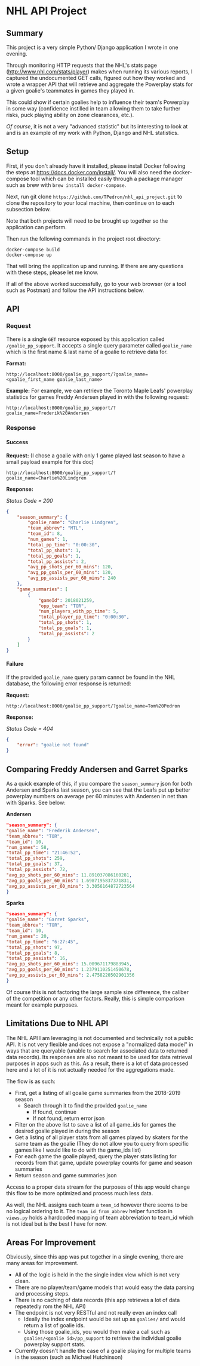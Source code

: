 # NHL API Project

## Summary

This project is a very simple Python/ Django application I wrote in one evening.

Through monitoring HTTP requests that the NHL's stats page (http://www.nhl.com/stats/player) makes when running its various reports, I captured the undocumented GET calls, figured out how they worked and wrote a wrapper API that will retrieve and aggregate the Powerplay stats for a given goalie's teammates in games they played in.  

This could show if certain goalies help to influence their team's Powerplay in some way (confidence instilled in team allowing them to take further risks, puck playing ability on zone clearances, etc.).  

*Of course*, it is not a very "advanced statistic" but its interesting to look at and is an example of my work with Python, Django and NHL statistics.

## Setup

First, if you don't already have it installed, please install Docker following the steps at https://docs.docker.com/install/. You will also need the docker-compose tool which can be installed easily through a package manager such as brew with `brew install docker-compose`.

Next, run git clone `https://github.com/TPedron/nhl_api_project.git` to clone the repository to your local machine, then continue on to each subsection below.

Note that both projects will need to be brought up together so the application can perform.

Then run the following commands in the project root directory:

```
docker-compose build
docker-compose up
```

That will bring the application up and running.  If there are any questions with these steps, please let me know.

If all of the above worked successfully, go to your web browser (or a tool such as Postman) and follow the API instructions below.

## API

### Request
There is a single `GET` resource exposed by this application called `/goalie_pp_support`.  It accepts a single query parameter called `goalie_name` which is the first name & last name of a goalie to retrieve data for.

**Format:** 
```
http://localhost:8000/goalie_pp_support/?goalie_name=<goalie_first_name goalie_last_name>
```

**Example:**
For example, we can retrieve the Toronto Maple Leafs' powerplay statistics for games  Freddy Andersen played in with the following request:
```
http://localhost:8000/goalie_pp_support/?goalie_name=Frederik%20Andersen
```

### Response

#### Success

**Request:** (I chose a goalie with only 1 game played last season to have a small payload example for this doc)

```
http://localhost:8000/goalie_pp_support/?goalie_name=Charlie%20Lindgren
```

**Response:**

*Status Code = 200*

```json
{
    "season_summary": {
        "goalie_name": "Charlie Lindgren",
        "team_abbrev": "MTL",
        "team_id": 8,
        "num_games": 1,
        "total_pp_time": "0:00:30",
        "total_pp_shots": 1,
        "total_pp_goals": 1,
        "total_pp_assists": 2,
        "avg_pp_shots_per_60_mins": 120,
        "avg_pp_goals_per_60_mins": 120,
        "avg_pp_assists_per_60_mins": 240
    },
    "game_summaries": [
        {
            "gameId": 2018021259,
            "opp_team": "TOR",
            "num_players_with_pp_time": 5,
            "total_player_pp_time": "0:00:30",
            "total_pp_shots": 1,
            "total_pp_goals": 1,
            "total_pp_assists": 2
        }
    ]
}
```


#### Failure

If the provided `goalie_name` query param cannot be found in the NHL database, the following error response is returned:

**Request:**
```
http://localhost:8000/goalie_pp_support/?goalie_name=Tom%20Pedron
```

**Response:**

*Status Code = 404*

```json
{
    "error": "goalie not found"
}
```

## Comparing Freddy Andersen and Garret Sparks

As a quick example of this, if you compare the `season_summary` json for both Andersen and Sparks last season, you can see that the Leafs put up better powerplay numbers on average per 60 minutes with Andersen in net than with Sparks.  See below:

**Andersen**
```json
"season_summary": {
"goalie_name": "Frederik Andersen",
"team_abbrev": "TOR",
"team_id": 10,
"num_games": 58,
"total_pp_time": "21:46:52",
"total_pp_shots": 259,
"total_pp_goals": 37,
"total_pp_assists": 72,
"avg_pp_shots_per_60_mins": 11.891037086160281,
"avg_pp_goals_per_60_mins": 1.6987195837371831,
"avg_pp_assists_per_60_mins": 3.3056164872723564
}
```

**Sparks**
```json
"season_summary": {
"goalie_name": "Garret Sparks",
"team_abbrev": "TOR",
"team_id": 10,
"num_games": 20,
"total_pp_time": "6:27:45",
"total_pp_shots": 97,
"total_pp_goals": 8,
"total_pp_assists": 16,
"avg_pp_shots_per_60_mins": 15.009671179883945,
"avg_pp_goals_per_60_mins": 1.2379110251450678,
"avg_pp_assists_per_60_mins": 2.4758220502901356
}
```

Of course this is not factoring the large sample size difference, the caliber of the competition or any other factors.  Really, this is simple comparison meant for example purposes.

## Limitations Due to NHL API

The NHL API I am leveraging is not documented and technically not a public API.  It is not very flexible and does not expose a "normalized data model" in ways that are queryable (unable to search for associated data to returned data records).  Its responses are also not meant to be used for data retrieval purposes in apps such as this.  As a result, there is a lot of data processed here and a lot of it is not actually needed for the aggregations made.

The flow is as such:

* First, get a listing of all goalie game summaries from the 2018-2019 season
    * Search through it to find the provided `goalie_name`
        * If found, continue
        * If not found, return error json
* Filter on the above list to save a list of all game_ids for games the desired goalie played in during the season
* Get a listing of all player stats from all games played by skaters for the same team as the goalie (They do not allow you to query from specific games like I would like to do with the game_ids list)
* For each game the goalie played, query the player stats listing for records from that game, update powerplay counts for game and season summaries
* Return season and game summaries json

Access to a proper data stream for the purposes of this app would change this flow to be more optimized and process much less data.

As well, the NHL assigns each team a `team_id` however there seems to be no logical ordering to it.  The `team_id_from_abbrev` helper function in `views.py` holds a hardcoded mapping of team abbreviation to team_id which is not ideal but is the best I have for now.

## Areas For Improvement

Obviously, since this app was put together in a single evening, there are many areas for improvement.
* All of the logic is held in the the single index view which is not very clean.
* There are no player/team/game models that would easy the data parsing and processing steps.
* There is no caching of data records (this app retrieves a lot of data repeatedly rom the NHL API)
* The endpoint is not very RESTful and not really even an index call
    * Ideally the index endpoint would be set up as `goalies/` and would return a list of goalie ids.
    * Using those goalie_ids, you would then make a call such as `goalies/<goalie id>/pp_support` to retrieve the individual goalie powerplay support stats.
* Currently doesn't handle the case of a goalie playing for multiple teams in the season (such as Michael Hutchinson)




